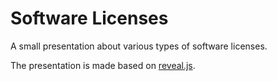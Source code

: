 # Software Licenses

A small presentation about various types of software licenses.

The presentation is made based on [reveal.js](https://revealjs.com/).
